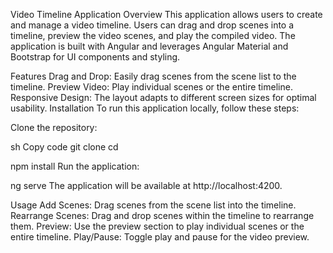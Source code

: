 Video Timeline Application
Overview
This application allows users to create and manage a video timeline. Users can drag and drop scenes into a timeline, preview the video scenes, and play the compiled video. The application is built with Angular and leverages Angular Material and Bootstrap for UI components and styling.

Features
Drag and Drop: Easily drag scenes from the scene list to the timeline.
Preview Video: Play individual scenes or the entire timeline.
Responsive Design: The layout adapts to different screen sizes for optimal usability.
Installation
To run this application locally, follow these steps:

Clone the repository:

sh
Copy code
git clone <repository-url>
cd <repository-directory>

npm install
Run the application:

ng serve
The application will be available at http://localhost:4200.

Usage
Add Scenes: Drag scenes from the scene list into the timeline.
Rearrange Scenes: Drag and drop scenes within the timeline to rearrange them.
Preview: Use the preview section to play individual scenes or the entire timeline.
Play/Pause: Toggle play and pause for the video preview.
